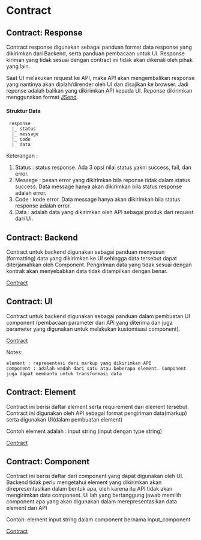 # Contract

## Contract: Response
Contract response digunakan sebagai panduan format data response yang dikirimkan dari Backend, serta panduan pembacaan untuk UI. Response kiriman yang tidak sesuai dengan contract ini tidak akan dikenali oleh pihak yang lain.

Saat UI melakukan request ke API, maka API akan mengembalikan response yang nantinya akan diolah/dirender oleh UI dan disajikan ke browser. Jadi reponse adalah balikan yang dikirimkan API kepada UI.
Reponse dikirimkan menggunakan format [JSend](https://labs.omniti.com/labs/jsend).

#### Struktur Data
	 response
	  |_ status
	  |_ message
	  |_ code
	  |_ data

Keterangan : 

1. Status : status response. Ada 3 opsi nilai status yakni success, fail, dan error.
2. Message : pesan error yang dikirimkan bila reponse tidak dalam status success. Data message hanya akan dikirimkan bila status response adalah error.
3. Code : kode error. Data message hanya akan dikirimkan bila status response adalah error.
4. Data : adalah data yang dikirimkan oleh API sebagai produk dari request dari UI.


## Contract: Backend
Contract untuk backend digunakan sebagai panduan menyusun (formatting) data yang dikirimkan ke UI sehingga data tersebut dapat diterjamahkan oleh Component. Pengiriman data yang tidak sesuai dengan kontrak akan menyebabkan data tidak ditampilkan dengan benar.

[Contract](https://github.com/ThunderID/ThunderContract/blob/master/Backend/general.mdown)

## Contract: UI
Contract untuk backend digunakan sebagai panduan dalam pembuatan UI component (pembacaan parameter dari APi yang diterima dan juga parameter yang digunakan untuk melakukan kustomisasi component).

[Contract](https://github.com/ThunderID/ThunderContract/blob/master/UI/general.mdown)

Notes:

	element : representasi dari markup yang dikirimkan API
	component : adalah wadah dari satu atau beberapa element. Component juga dapat membantu untuk transformasi data 

## Contract: Element
Contract ini berisi daftar element serta requirement dari element tersebut. Contract ini digunakan oleh API sebagai format pengiriman data(markup) serta digunakan UI(dalam pembuatan element)

Contoh element adalah : input string (input dengan type string)

[Contract]()

## Contract: Component
Contract ini berisi daftar dari component yang dapat digunakan oleh UI. Backend tidak perlu mengetahui element yang dikirimkan akan direpresentasikan dalam bentuk apa, oleh karena itu API tidak akan mengirimkan data component. Ui lah yang bertanggung jawab memilih component apa yang akan digunakan dalam merepresentasikan data element dari API 

Contoh: 
element input string dalam component bernama input_component

[Contract]()
